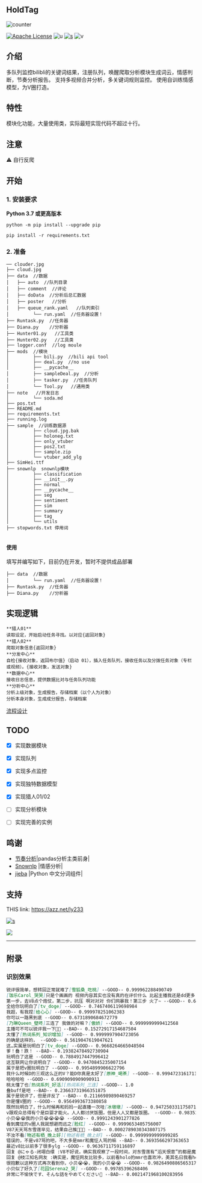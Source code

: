 ## HoldTag

![counter](https://count.getloli.com/get/@45iron-gitlab-autotag?theme=moebooru)

[![Apache License](https://img.shields.io/badge/LICENSE-Apache-ff69b4)](LICENSE)   ![u](https://img.shields.io/badge/USE-python-green)   [![s](https://img.shields.io/badge/Sponsor-Alipay-ff69b4)](https://azz.net/ly233)
![v](https://img.shields.io/badge/Version-220209-9cf)


## 介绍

多队列监控bilibli的关键词结果，注册队列，唤醒爬取分析模块生成词云，情感判断，节奏分析报告。
支持多视频合并分析，多关键词规则监控。
使用自训练情感模型，为V圈打造。



## 特性

模块化功能，大量使用类，实际最短实现代码不超过十行。



## 注意
⚠ 自行反爬


## 开始
### 1. 安装要求

 **Python 3.7 或更高版本**
```
python -m pip install --upgrade pip

pip install -r requirements.txt
```


### 2. 准备

```
── clouder.jpg
├── cloud.jpg
├── data  //数据
│   ├── auto  //队列目录
│   ├── comment  //评论
│   ├── doData  //分析后总汇数据
│   ├── poster   //分析
│   ├── queue_rank.yaml   //队列索引
│         └── run.yaml  //任务器设置！
├── Runtask.py  //任务器
├── Diana.py    //分析器
├── Hunter01.py   //工具类
├── Hunter02.py   //工具类
├── logger.conf  //log moule
├── mods  //模块
│         ├── bili.py  //bili api tool
│         ├── deal.py  //no use
│         ├── __pycache__
│         ├── sampleDeal.py  //分析
│         ├── tasker.py  //任务队列
│         └── Tool.py   //通用类
├── note   //开发日志
│         └── soda.md
├── pos.txt
├── README.md
├── requirements.txt
├── running.log
├── sample  //训练数据源
│         ├── cloud.jpg.bak
│         ├── holoneg.txt
│         ├── only_vtuber
│         ├── pos2.txt
│         ├── sample.zip
│         └── vtuber_add_ylg
├── SimHei.ttf
├── snownlp  snownlp模块
│         ├── classification
│         ├── __init__.py
│         ├── normal
│         ├── __pycache__
│         ├── seg
│         ├── sentiment
│         ├── sim
│         ├── summary
│         ├── tag
│         └── utils
├── stopwords.txt 停用词


```


#### 使用

填写并编写如下，目前仍在开发，暂时不提供成品部署
```
├── data  //数据
│         └── run.yaml  //任务器设置！
├── Runtask.py  //任务器
├── Diana.py    //分析器
```



## 实现逻辑


```
**猎人01**
读取设定，开始启动任务寻找。以对应{返回对象}
**猎人02**
爬取对象信息{返回对象}
**分发中心**
自检{接收对象，返回布尔值}（启动 01），插入任务队列，接收任务以及分拨任务对象（专栏或视频）。{接收对象，发送对象}
**数据中心**
接收日志信息，提供数据比对与任务队列功能
**分析中心**
分析上级对象，生成报告，存储档案（以个人为对象）
分析本身对象，生成成分报告，存储档案
```

[流程设计](note/soda.md)




## TODO
- [x] 实现数据模块
- [x] 实现队列
- [x] 实现多点监控
- [x] 实现独特数据模型
- [x] 实现猎人01/02
- [ ] 实现分析模块
- [ ] 实现完善的实例


## 鸣谢

- [节奏分析](https://github.com/TomoeMami/asoul-ttk-analysis)|pandas分析主类前身|
- [Snownlp](https://github.com/isnowfy/snownlp) |情感分析|
- [jieba](https://github.com/fxsjy/jieba) |Python 中文分词组件|


## 支持

THIS link: https://azz.net/ly233

[![s](https://img.shields.io/badge/Sponsor-Alipay-ff69b4)](https://azz.net/ly233)


[![](https://s3.bmp.ovh/imgs/2022/02/f30ca9d9152ba7aa.png)](https://gitlab.com/45iron/holdtag)



------------------------------
## 附录
### 识别效果

```markdown
锐评很简单，想转回正常就难了[雪狐桑_吃桃] --GOOD-- 0.999962288490749
[珈乐Carol_哭哭]只是个画画的 视频内容其实也没有真的在评价什么 比起主播我还是dd更多 本质表达自己对于有实力的姑娘们的喜爱 --GOOD-- 0.9999999999559253
第一步，去V8点个炮仗，第二步，抗压 啊对对对 你们网暴我！第三步 火了~ --GOOD-- 0.6959719392264357
全给你玩明白了[tv_doge] --GOOD-- 0.7467406119698984
我超，有我捏[给心心] --GOOD-- 0.999978251062383
你可以一路黑到底 --GOOD-- 0.6731890684672779
[乃琳Queen_壁咚]三连了 我做的对嘛？[傲娇] --GOOD-- 0.9999999999412568
主播可不可以锐评我一下🥵🥵 --BAD-- 0.15272917154687504
太懂了[热词系列_知识增加] --GOOD-- 0.9999997904723056
的确是这样的， --GOOD-- 0.5619047619047621
这…实属是玩明白了[tv_doge] --GOOD-- 0.9668264665048504
爹！叠！跌！ --BAD-- 0.19382478492730904
玩明白了这是 --GOOD-- 0.7884917447996412
这互联网让你说明白了 --GOOD-- 0.9470845235007154
属于是把v圈玩明白了 --GOOD-- 0.9954899906622796
我什么时候D的三观这么正的V？能D你真是太好了[原神_喝茶] --GOOD-- 0.9994723161711713
哈哈哈哈 --GOOD-- 0.6909090909090911
桃太懂了也[热词系列_好活][热词系列_三连] --GOOD-- 1.0
叠buff是吧 --BAD-- 0.23663731966351875
属于是锐评了，但是评反了 --BAD-- 0.21166989890469257
你是懂V圈的 --GOOD-- 0.9564993673380858
既然玩明白了，什么时候再和妈妈一起直播一次哇[冰墩墩] --GOOD-- 0.9472503311758714
v跟观众总得有个是巨婴才能火。人人都讨厌饭圈，但是人人又都是饭圈。 --GOOD-- 0.9835222318474101
小贝😭😭我的小贝😭😭😭😭 --GOOD-- 0.9991243901277826
看到魔怔的v圈人我就想避而远之[脸红] --GOOD-- 0.9999653405756007
V87天天骂东雪莲罕见，结果自己推🌸👩🏻 --BAD-- 0.0002789030343807175
不汝不看[物述有栖_晚上好][物述有栖_晚上好] --GOOD-- 0.9999999999999285
错误的，不是v87骂的吧，不大多是mmr和魔怔人骂的嘛 --BAD-- 0.3693566297363653
最近v8比以前多了很多ylg --GOOD-- 0.9636711759116897
回复 @にゃる-闭翊白缳 :V8不好说，确实我观察了一段时间，对东雪莲有“滔天恨意”的都是魔怔网友跟ylg。 --BAD-- 0.03769690100492795
回复 @枝江知名网友 :确实是，魔怔网友比较多，以前看holo的mmr也喜欢冲，美其名曰我看holo不妨碍我骂罕见，v8主要冲的府系的 --BAD-- 0.000593677536100623
很抱歉以这种方式再次看到你，小贝😭😭，我的小贝😭😭 --GOOD-- 0.9826490886565317
小贝似了好久了[花园Serena2_哭] --GOOD-- 0.99785396268406
非常に不愉快です、そんな話をやめてください😤 --BAD-- 0.0021471968100283956
```

